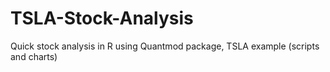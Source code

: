 # TSLA-Stock-Analysis
Quick stock analysis in R using Quantmod package, TSLA example (scripts and charts)
